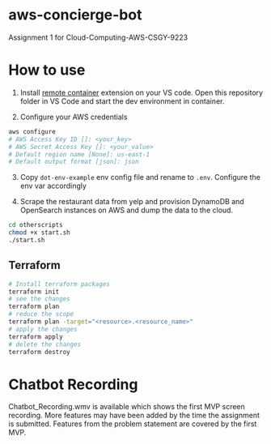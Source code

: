 # aws-concierge-bot
Assignment 1 for Cloud-Computing-AWS-CSGY-9223

# How to use
1. Install [remote container](https://marketplace.visualstudio.com/items?itemName=ms-vscode-remote.remote-containers) extension on your VS code. Open this repository folder in VS Code and start the dev environment in container.

2. Configure your AWS credentials
```bash
aws configure
# AWS Access Key ID []: <your_key>
# AWS Secret Access Key []: <your_value>
# Default region name [None]: us-east-1
# Default output format [json]: json
```

3. Copy `dot-env-example` env config file and rename to `.env`. Configure the env var accordingly

4. Scrape the restaurant data from yelp and provision DynamoDB and OpenSearch instances on AWS and dump the data to the cloud.
```bash
cd otherscripts
chmod +x start.sh
./start.sh
```

## Terraform
```bash
# Install terraform packages
terraform init
# see the changes
terraform plan
# reduce the scope
terraform plan -target="<resource>.<resource_name>"
# apply the changes
terraform apply
# delete the changes
terraform destroy
```
# Chatbot Recording
Chatbot_Recording.wmv is available which shows the first MVP screen recording. More features may have been added by the time the assignment is submitted. 
Features from the problem statement are covered by the first MVP. 
